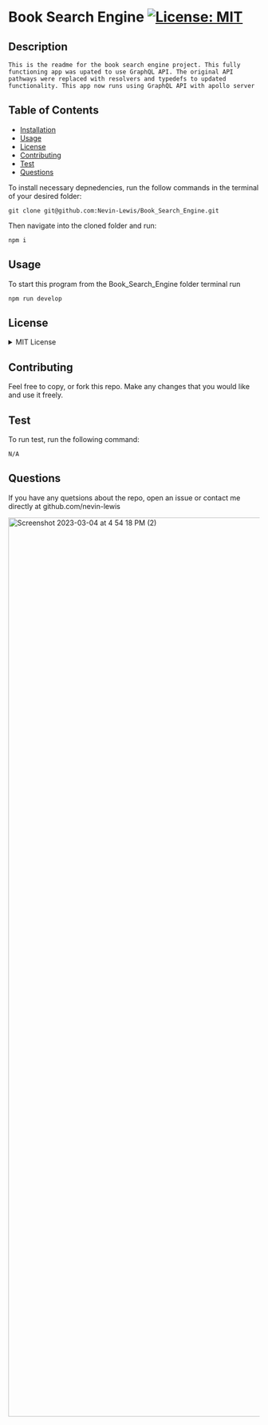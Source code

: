 # Book Search Engine [![License: MIT](https://img.shields.io/badge/License-MIT-yellow.svg)](https://opensource.org/licenses/MIT)

    
    
## Description
    This is the readme for the book search engine project. This fully functioning app was upated to use GraphQL API. The original API pathways were replaced with resolvers and typedefs to updated functionality. This app now runs using GraphQL API with apollo server
## Table of Contents
* [Installation](#installation)
* [Usage](#usage)
* [License](#license)
* [Contributing](#contributing)
* [Test](#test)
* [Questions](#questions)

To install necessary depnedencies, run the follow commands in the terminal of your desired folder:

```
git clone git@github.com:Nevin-Lewis/Book_Search_Engine.git
```
Then navigate into the cloned folder and run:

```
npm i
```
      
## Usage

To start this program from the Book_Search_Engine folder terminal run

```
npm run develop
```

## License

<details>

<summary> MIT License </summary>

MIT License

    Copyright (c) 2022 Nevin Lewis

    Permission is hereby granted, free of charge, to any person obtaining a copy of this software and associated documentation files (the "Software"), to deal in the Software without restriction, including without limitation the rights to use, copy, modify, merge, publish, distribute, sublicense, and/or sell copies of the Software, and to permit persons to whom the Software is furnished to do so, subject to the following conditions:

    The above copyright notice and this permission notice shall be included in all copies or substantial portions of the Software.

    THE SOFTWARE IS PROVIDED "AS IS", WITHOUT WARRANTY OF ANY KIND, EXPRESS OR IMPLIED, INCLUDING BUT NOT LIMITED TO THE WARRANTIES OF MERCHANTABILITY, FITNESS FOR A PARTICULAR PURPOSE AND NONINFRINGEMENT. IN NO EVENT SHALL THE AUTHORS OR COPYRIGHT HOLDERS BE LIABLE FOR ANY CLAIM, DAMAGES OR OTHER LIABILITY, WHETHER IN AN ACTION OF CONTRACT, TORT OR OTHERWISE, ARISING FROM, OUT OF OR IN CONNECTION WITH THE SOFTWARE OR THE USE OR OTHER DEALINGS IN THE SOFTWARE.

</details>

## Contributing

Feel free to copy, or fork this repo. Make any changes that you would like and use it freely.

## Test

To run test, run the following command:

```
N/A
```

## Questions
If you have any quetsions about the repo, open an issue or contact me directly at github.com/nevin-lewis

<img width="1800" alt="Screenshot 2023-03-04 at 4 54 18 PM (2)" src="https://user-images.githubusercontent.com/64855834/222932334-44f74a7a-6e60-41a1-938b-f61fb40f4200.png">
